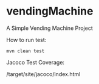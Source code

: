# vendingMachine
A Simple Vending Machine Project

How to run test:

```
mvn clean test
```

Jacoco Test Coverage:

/target/site/jacoco/index.html
